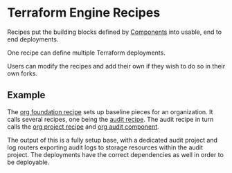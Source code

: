 # Terraform Engine Recipes

Recipes put the building blocks defined by [Components](../components) into
usable, end to end deployments.

One recipe can define multiple Terraform deployments.

Users can modify the recipes and add their own if they wish to do so in their
own forks.

## Example

The [org foundation recipe](./org/foundation.yaml) sets up baseline
pieces for an organization. It calls several recipes, one being the
[audit recipe](./org/audit.yaml). The audit recipe in turn calls the
[org project recipe](./org/project.yaml) and
[org audit component](../components/org/audit).

The output of this is a fully setup base, with a dedicated audit project and log
routers exporting audit logs to storage resources within the audit project. The
deployments have the correct dependencies as well in order to be deployable.
